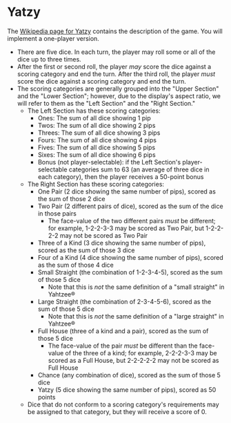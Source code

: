 # Yatzy

The [Wikipedia page for Yatzy](https://en.wikipedia.org/wiki/Yatzy) contains 
the description of the game. You will implement a one-player version.

-   There are five dice. In each turn, the player may roll some or all of the 
    dice up to three times.
-   After the first or second roll, the player *may* score the dice against a 
    scoring category and end the turn. After the third roll, the player *must* 
    score the dice against a scoring category and end the turn.
-   The scoring categories are generally grouped into the "Upper Section" and 
    the "Lower Section"; however, due to the display's aspect ratio, we will 
    refer to them as the "Left Section" and the "Right Section."
    -   The Left Section has these scoring categories:
        -   Ones:   The sum of all dice showing 1 pip
        -   Twos:   The sum of all dice showing 2 pips
        -   Threes: The sum of all dice showing 3 pips
        -   Fours:  The sum of all dice showing 4 pips
        -   Fives:  The sum of all dice showing 5 pips
        -   Sixes:  The sum of all dice showing 6 pips
        -   Bonus (not player-selectable): if the Left Section's player-
            selectable categories sum to 63 (an average of three dice in each 
            category), then the player receives a 50-point bonus
    -   The Right Section has these scoring categories:
        -   One Pair (2 dice showing the same number of pips), scored as the 
            sum of those 2 dice
        -   Two Pair (2 different pairs of dice), scored as the sum of the dice 
            in those pairs
            -   The face-value of the two different pairs *must* be different; 
                for example, 1-2-2-3-3 may be scored as Two Pair, but 1-2-2-2-2 
                may not be scored as Two Pair
        -   Three of a Kind (3 dice showing the same number of pips), scored as 
            the sum of those 3 dice
        -   Four of a Kind (4 dice showing the same number of pips), scored as 
            the sum of those 4 dice
        -   Small Straight (the combination of 1-2-3-4-5), scored as the sum of 
            those 5 dice
            -   Note that this is *not* the same definition of a "small 
                straight" in Yahtzee®
        -   Large Straight (the combination of 2-3-4-5-6), scored as the sum of 
            those 5 dice
            -   Note that this is *not* the same definition of a "large 
                straight" in Yahtzee®
        -   Full House (three of a kind and a pair), scored as the sum of those 
            5 dice
            -   The face-value of the pair *must* be different than the face-
                value of the three of a kind; for example, 2-2-2-3-3 may be 
                scored as a Full House, but 2-2-2-2-2 may not be scored as Full 
                House
        -   Chance (any combination of dice), scored as the sum of those 5 dice
        -   Yatzy (5 dice showing the same number of pips), scored as 50 points
    -   Dice that do not conform to a scoring category's requirements may be 
        assigned to that category, but they will receive a score of 0.